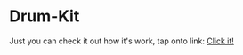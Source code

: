 # Drum-Kit
Just you can check it out how it's work, tap onto link: <a href="https://nayan-bebale.github.io/Drum-Kit/ ">Click it!</a> 
